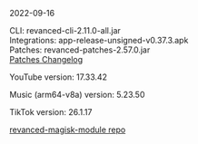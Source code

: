 2022-09-16
  
CLI: revanced-cli-2.11.0-all.jar  
Integrations: app-release-unsigned-v0.37.3.apk  
Patches: revanced-patches-2.57.0.jar  
[Patches Changelog](https://github.com/revanced/revanced-patches/releases/tag/v2.57.0)  

YouTube version: 17.33.42  

Music (arm64-v8a) version: 5.23.50  

TikTok version: 26.1.17  

[revanced-magisk-module repo](https://github.com/j-hc/revanced-magisk-module)
